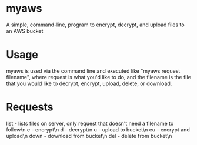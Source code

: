 # myaws
A simple, command-line, program to encrypt, decrypt, and upload files to an AWS bucket
# Usage
myaws is used via the command line and executed like "myaws request filename", where request is what you'd like to do, and the filename is the file that you would like to decrypt, encrypt, upload, delete, or download.
# Requests
list - lists files on server, only request that doesn't need a filename to follow\n
e - encrypt\n
d - decrypt\n
u - upload to bucket\n
eu - encrypt and upload\n
down - download from bucket\n
del - delete from bucket\n
